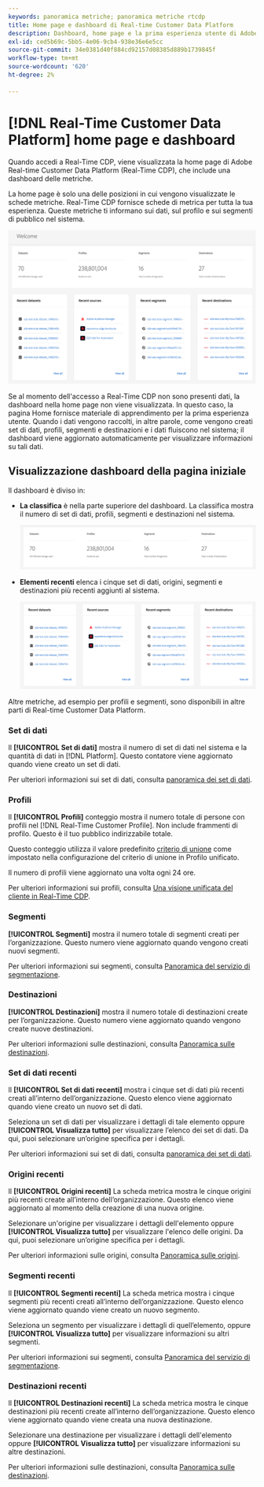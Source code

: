 ```yaml
---
keywords: panoramica metriche; panoramica metriche rtcdp
title: Home page e dashboard di Real-time Customer Data Platform
description: Dashboard, home page e la prima esperienza utente di Adobe Experience Platform
exl-id: ced5b69c-5bb5-4e06-9cb4-938e36e6e5cc
source-git-commit: 34e0381d40f884cd92157d08385d889b1739845f
workflow-type: tm+mt
source-wordcount: '620'
ht-degree: 2%

---
```


# [!DNL Real-Time Customer Data Platform] home page e dashboard

Quando accedi a Real-Time CDP, viene visualizzata la home page di Adobe Real-time Customer Data Platform (Real-Time CDP), che include una dashboard delle metriche.

La home page è solo una delle posizioni in cui vengono visualizzate le schede metriche. Real-Time CDP fornisce schede di metrica per tutta la tua esperienza. Queste metriche ti informano sui dati, sul profilo e sui segmenti di pubblico nel sistema.

![immagine](assets/home.png)

Se al momento dell&#39;accesso a Real-Time CDP non sono presenti dati, la dashboard nella home page non viene visualizzata. In questo caso, la pagina Home fornisce materiale di apprendimento per la prima esperienza utente. Quando i dati vengono raccolti, in altre parole, come <!--sources-->vengono creati set di dati, profili, segmenti e destinazioni e i dati fluiscono nel sistema; il dashboard viene aggiornato automaticamente per visualizzare informazioni su tali dati<!-- in metric cards-->.

## Visualizzazione dashboard della pagina iniziale

<!--The dashboard shows information in several areas. Each category of information displays for the time range shown beneath the data.-->

Il dashboard è diviso in<!-- two areas.-->:

* **La classifica** è nella parte superiore del dashboard. La classifica mostra il numero di set di dati, profili, segmenti e destinazioni nel sistema.

   ![immagine](assets/leaderboard.png)

<!-- * **Metric cards** display beneath the leaderboard. Metric cards show additional information, such as percentages or trends. Metric cards appear as data is collected.
    ![image](assets/home-metrics.jpg)
Some information is shown in different ways on both the leaderboard and metric cards. -->
* **Elementi recenti** elenca i cinque set di dati, origini, segmenti e destinazioni più recenti aggiunti al sistema.

   ![immagine](assets/recent.png)

Altre metriche, ad esempio per profili e segmenti, sono disponibili in altre parti di Real-time Customer Data Platform.

### Set di dati

Il **[!UICONTROL Set di dati]** mostra il numero di set di dati nel sistema e la quantità di dati in [!DNL Platform]. Questo contatore viene aggiornato quando viene creato un set di dati.

Per ulteriori informazioni sui set di dati, consulta [panoramica dei set di dati](../catalog/datasets/overview.md).

### Profili

Il **[!UICONTROL Profili]** conteggio mostra il numero totale di persone con profili nel [!DNL Real-Time Customer Profile]. Non include frammenti di profilo. Questo è il tuo pubblico indirizzabile totale.

Questo conteggio utilizza il valore predefinito [criterio di unione](profile/merge-policies.md) come impostato nella configurazione del criterio di unione in Profilo unificato.

Il numero di profili viene aggiornato una volta ogni 24 ore.

Per ulteriori informazioni sui profili, consulta [Una visione unificata del cliente in Real-Time CDP](profile/profile-overview.md).

### Segmenti

**[!UICONTROL Segmenti]** mostra il numero totale di segmenti creati per l’organizzazione. Questo numero viene aggiornato quando vengono creati nuovi segmenti.

Per ulteriori informazioni sui segmenti, consulta [Panoramica del servizio di segmentazione](segmentation/segmentation-overview.md).

### Destinazioni

**[!UICONTROL Destinazioni]** mostra il numero totale di destinazioni create per l’organizzazione. Questo numero viene aggiornato quando vengono create nuove destinazioni.

Per ulteriori informazioni sulle destinazioni, consulta [Panoramica sulle destinazioni](destinations/overview.md).

<!-- ### Successful profile records

In the leaderboard **[!UICONTROL Successful profile records]** shows the total number of records that have been successfully processed into the profile.

There is also a metric card that shows the percentage of successful records. Select **[!UICONTROL View datasets]** to see more details about the profile records. Hover over the colored area of the graph to see additional details:

![image](assets/home-profilerecords-details.PNG)

The number of successful profile records is updated hourly. 

For more information about profiles, see [A unified view of your customer in Real-Time CDP](profile/profile-overview.md).

### Total profile records

The **[!UICONTROL Total profile records]** metric card shows the total number of data records enabled to feed into the profiles, and the percentage that are successful, updated once per day. This does not include all data in the data lake, because some data might not be enabled to feed into the profiles.

 Hover over the colored area of the graph to see additional details about the successful profiles:

![image](assets/home-profile-details.PNG)

Select **[!UICONTROL View profiles]** to see more details about the profile records.

For more information about profiles, see [A unified view of your customer in Real-Time CDP](profile/profile-overview.md).

For more information about viewing a specific profile, see [Profile viewer](profile/profile-viewer.md).

### Failed profile records

In the leaderboard, **[!UICONTROL Failed profile records]** counts the number of records that failed to process into the profile.

The **[!UICONTROL Failed profile records]** metric card shows this count, and includes a graphical representation that helps you see how failures have trended during the time shown below the graphic. This chart is updated hourly. Select **[!UICONTROL View datasets]** to see more details about the profile records.

The number of failed profile records is updated hourly. -->

### Set di dati recenti

Il **[!UICONTROL Set di dati recenti]** mostra i cinque set di dati più recenti creati all’interno dell’organizzazione. Questo elenco viene aggiornato quando viene creato un nuovo set di dati.

Seleziona un set di dati per visualizzare i dettagli di tale elemento oppure **[!UICONTROL Visualizza tutto]** per visualizzare l’elenco dei set di dati. Da qui, puoi selezionare un’origine specifica per i dettagli.

Per ulteriori informazioni sui set di dati, consulta [panoramica dei set di dati](../catalog/datasets/overview.md).

### Origini recenti

Il **[!UICONTROL Origini recenti]** La scheda metrica mostra le cinque origini più recenti create all’interno dell’organizzazione. Questo elenco viene aggiornato al momento della creazione di una nuova origine.

Selezionare un&#39;origine per visualizzare i dettagli dell&#39;elemento oppure **[!UICONTROL Visualizza tutto]** per visualizzare l&#39;elenco delle origini. Da qui, puoi selezionare un’origine specifica per i dettagli.

Per ulteriori informazioni sulle origini, consulta [Panoramica sulle origini](sources/sources-overview.md).

### Segmenti recenti

Il **[!UICONTROL Segmenti recenti]** La scheda metrica mostra i cinque segmenti più recenti creati all’interno dell’organizzazione. Questo elenco viene aggiornato quando viene creato un nuovo segmento.

Seleziona un segmento per visualizzare i dettagli di quell’elemento, oppure **[!UICONTROL Visualizza tutto]** per visualizzare informazioni su altri segmenti.

Per ulteriori informazioni sui segmenti, consulta [Panoramica del servizio di segmentazione](segmentation/segmentation-overview.md).

### Destinazioni recenti

Il **[!UICONTROL Destinazioni recenti]** La scheda metrica mostra le cinque destinazioni più recenti create all’interno dell’organizzazione. Questo elenco viene aggiornato quando viene creata una nuova destinazione.

Selezionare una destinazione per visualizzare i dettagli dell&#39;elemento oppure **[!UICONTROL Visualizza tutto]** per visualizzare informazioni su altre destinazioni.

Per ulteriori informazioni sulle destinazioni, consulta [Panoramica sulle destinazioni](destinations/overview.md).
